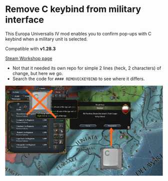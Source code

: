# Remove C keybind from military interface
This Europa Universalis IV mod enables you to confirm pop-ups with C keybind when a military unit is selected.

Compatible with **v1.28.3**

[Steam Workshop page](https://steamcommunity.com/sharedfiles/filedetails/?id=1733443438)

* Not that it needed its own repo for simple 2 lines (heck, 2 characters) of change, but here we go.
* Search the code for `#### REMOVECKEYBIND` to see where it differs.

![](https://raw.githubusercontent.com/kittenparry/EU4-removeckeybind/master/removeckeybind/img.png)
